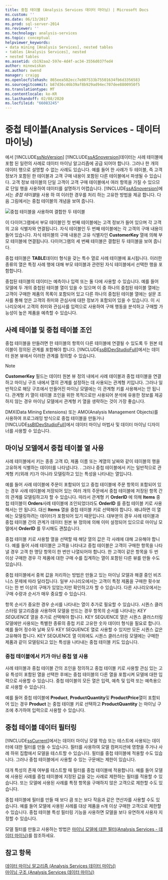 ```yaml
---
title: 중첩 테이블 (Analysis Services 데이터 마이닝) | Microsoft Docs
ms.custom: ''
ms.date: 06/13/2017
ms.prod: sql-server-2014
ms.reviewer: ''
ms.technology: analysis-services
ms.topic: conceptual
helpviewer_keywords:
- data mining [Analysis Services], nested tables
- tables [Analysis Services], nested
- nested tables
ms.assetid: cb192aa2-597e-4d4f-ac34-3556d037fed4
author: minewiskan
ms.author: owend
manager: craigg
ms.openlocfilehash: 865eea502ecc7e807533b75501634fb6d3356583
ms.sourcegitcommit: b87d36c46b39af8b929ad94ec707dee8800950f5
ms.translationtype: MT
ms.contentlocale: ko-KR
ms.lasthandoff: 02/08/2020
ms.locfileid: "66083245"
---
```

# <a name="nested-tables-analysis-services---data-mining"></a>중첩 테이블(Analysis Services - 데이터 마이닝)
  에서 [!INCLUDE[ssNoVersion](../../includes/ssnoversion-md.md)] [!INCLUDE[ssASnoversion](../../includes/ssasnoversion-md.md)]데이터는 사례 테이블에 포함 된 일련의 사례로 데이터 마이닝 알고리즘에 공급 되어야 합니다. 그러나 한 개의 데이터 행으로 설명할 수 없는 사례도 있습니다. 예를 들어 한 사례가 두 테이블, 즉 고객 정보가 포함된 한 테이블과 고객 구매 내용이 포함된 다른 테이블에서 파생될 수 있습니다. 고객 정보 테이블의 단일 고객이 고객 구매 테이블에서 여러 항목을 가질 수 있으므로 단일 행을 사용하여 데이터를 설명하기 어렵습니다. [!INCLUDE[ssASnoversion](../../includes/ssasnoversion-md.md)]에서는 *중첩 테이블*을 사용 하 여 이러한 경우를 처리 하는 고유한 방법을 제공 합니다. 다음 그림에서는 중첩 테이블의 개념을 보여 줍니다.  
  
 ![중첩 테이블을 사용하여 결합한 두 테이블](../media/nested-tables.gif "중첩 테이블을 사용하여 결합한 두 테이블")  
  
 이 다이어그램에서 부모 테이블인 첫 번째 테이블에는 고객 정보가 들어 있으며 각 고객의 고유 식별자와 연결됩니다. 자식 테이블인 두 번째 테이블에는 각 고객의 구매 내용이 들어 있습니다. 자식 테이블의 구매 내용은 고유 식별자인 **CustomerKey** 열에 의해 부모 테이블에 연결됩니다. 다이어그램의 세 번째 테이블은 결합된 두 테이블을 보여 줍니다.  
  
 중첩 테이블은 **TABLE**데이터 형식을 갖는 특수 열로 사례 테이블에 표시됩니다. 이러한 종류의 열은 특정 사례 행에 대해 부모 테이블과 관련된 자식 테이블에서 선택한 행을 포함합니다.  
  
 중첩된 테이블의 데이터는 예측이나 입력 또는 둘 다에 사용할 수 있습니다. 예를 들어 모델에 두 개의 중첩된 테이블 열이 있을 수 있으며 이 중 하나의 중첩된 테이블 열에는 고객이 구매한 제품의 목록이 포함되어 있고 다른 하나의 중첩된 테이블 열에는 설문 조사를 통해 얻은 고객의 취미와 관심사에 대한 정보가 포함되어 있을 수 있습니다. 이 시나리오에서 고객의 취미와 관심사를 입력으로 사용하여 구매 행동을 분석하고 구매할 가능성이 높은 제품을 예측할 수 있습니다.  
  
## <a name="joining-case-tables-and-nested-tables"></a>사례 테이블 및 중첩 테이블 조인  
 중첩 테이블을 만들려면 한 테이블의 항목이 다른 테이블에 연결될 수 있도록 두 원본 테이블이 정의된 관계를 포함해야 합니다. 
  [!INCLUDE[ssBIDevStudioFull](../../includes/ssbidevstudiofull-md.md)]에서는 데이터 원본 뷰에서 이러한 관계를 정의할 수 있습니다.  
  
> [!NOTE]  
>  
  **CustomerKey** 필드는 데이터 원본 뷰 정의 내에서 사례 테이블과 중첩 테이블을 연결하고 마이닝 구조 내에서 열의 관계를 설정하는 데 사용되는 관계형 키입니다. 그러나 일반적으로 해당 구조에서 만들어진 마이닝 모델에는 이 관계형 키를 사용해서는 안 됩니다. 관계형 키 열이 테이블 조인을 위한 목적으로만 사용되어 분석에 유용한 정보를 제공하지 않는 경우 마이닝 모델에서 관계형 키 열을 생략하는 것이 가장 좋습니다.  
  
 DMX(Data Mining Extensions) 또는 AMO(Analysis Management Objects)를 사용하여 프로그래밍 방식으로 중첩 테이블을 만들거나 [!INCLUDE[ssBIDevStudioFull](../../includes/ssbidevstudiofull-md.md)]에서 데이터 마이닝 마법사 및 데이터 마이닝 디자이너를 사용할 수 있습니다.  
  
## <a name="using-nested-table-columns-in-a-mining-model"></a>마이닝 모델에서 중첩 테이블 열 사용  
 사례 테이블에서 키는 종종 고객 ID, 제품 이름 또는 계열의 날짜와 같이 테이블의 행을 고유하게 식별하는 데이터를 나타냅니다. . 그러나 중첩 테이블에서 키는 일반적으로 관계형 키(외래 키)가 아니라 모델링하고 있는 특성을 나타내는 열입니다.  
  
 예를 들어 사례 테이블에 주문이 포함되어 있고 중첩 테이블에 주문 항목이 포함되어 있는 경우 사례 테이블에 저장되어 있는 여러 개의 주문에서 중첩 테이블에 저장된 항목 간의 관계를 모델링하고자 할 수 있습니다. 따라서 관계형 키 **OrderID** 에 의해 **Items** 중첩 테이블이 **Orders**사례 테이블에 조인되었더라도 **OrderID** 를 중첩 테이블 키로 사용해서는 안 됩니다. 대신 **Items** 열을 중첩 테이블 키로 선택해야 합니다. 왜냐하면 이 열에는 모델링하려는 데이터가 포함되어 있기 때문입니다. 대부분의 경우 사례 테이블과 중첩 테이블 간의 관계가 데이터 원본 뷰 정의에 의해 이미 설정되어 있으므로 마이닝 모델에서 **OrderID** 를 무시해도 괜찮습니다.  
  
 중첩 테이블 키로 사용할 열을 선택할 때 해당 열의 값은 각 사례에 대해 고유해야 합니다. 예를 들어 사례 테이블은 고객을 나타내고 중첩 테이블은 고객이 구매한 항목을 나타낼 경우 고객 한 명당 항목이 한 번만 나열되어야 합니다. 한 고객이 같은 항목을 두 번 이상 구매한 경우 각 제품에 대한 구매 수를 집계하는 열이 포함된 다른 뷰를 만들 수도 있습니다.  
  
 중첩 테이블에서 중복 값을 처리하는 방법은 만들고 있는 마이닝 모델과 해결 중인 비즈니스 문제에 따라 달라집니다. 일부 시나리오에서는 고객이 특정 제품을 구매한 횟수보다는 한 번 이상의 구매가 있었는지만 확인하고자 할 수 있습니다. 다른 시나리오에서는 구매 수량과 순서가 매우 중요할 수 있습니다.  
  
 항목 순서가 중요한 경우 순서를 나타내는 열이 추가로 필요할 수 있습니다. 시퀀스 클러스터링 알고리즘을 사용하여 모델을 만드는 경우 항목의 순서를 나타내는 *KEY SEQUENCE* 열을 추가로 선택해야 합니다. KEY SEQUENCE 열은 시퀀스 클러스터링 모델에만 사용되는 특별한 종류의 중첩 키로 고유한 숫자 데이터 형식을 필요로 합니다. 예를 들어 정수와 날짜 모두 KEY SEQUENCE 열로 사용할 수 있지만 모든 시퀀스 값은 고유해야 합니다. KEY SEQUENCE 열 이외에도 시퀀스 클러스터링 모델에는 구매한 제품과 같이 모델링되고 있는 특성을 나타내는 중첩 테이블 키도 있습니다.  
  
### <a name="using-non-key-nested-columns-from-a-nested-table"></a>중첩 테이블에서 키가 아닌 중첩 열 사용  
 사례 테이블과 중첩 테이블 간의 조인을 정의하고 중첩 테이블 키로 사용할 관심 있는 고유 특성이 포함된 열을 선택한 후에는 중첩 테이블의 다른 열을 포함시켜 모델에 대한 입력으로 사용할 수 있습니다. 중첩 테이블의 모든 열은 입력, 예측 및 입력 또는 예측용으로 사용할 수 있습니다.  
  
 예를 들어 중첩 테이블에 **Product**, **ProductQuantity**및 **ProductPrice**열이 포함되어 있는 경우 **Product** 는 중첩 테이블 키로 선택하고 **ProductQuantity** 는 마이닝 구조에 추가하여 입력으로 사용할 수 있습니다.  
  
## <a name="filtering-nested-table-data"></a>중첩 테이블 데이터 필터링  
 
  [!INCLUDE[ssCurrent](../../includes/sscurrent-md.md)]에서는 데이터 마이닝 모델 학습 또는 테스트에 사용되는 데이터에 대한 필터를 만들 수 있습니다. 필터를 사용하여 모델 컴퍼지션에 영향을 주거나 사례 하위 집합에서 모델을 테스트할 수 있습니다. 필터를 중첩 테이블에 적용할 수도 있습니다. 그러나 중첩 테이블에서 사용할 수 있는 구문에는 제한이 있습니다.  
  
 대개 특성의 존재 여부를 테스트할 때 필터를 중첩 테이블에 적용합니다. 예를 들어 모델에 사용된 사례를 중첩 테이블에 지정된 값을 갖는 사례로 제한하는 필터를 적용할 수 있습니다. 또는 모델에 사용된 사례를 특정 항목을 구매하지 않은 고객으로 제한할 수도 있습니다.  
  
 중첩 테이블에 필터를 만들 때 보다 큼 또는 보다 작음과 같은 연산자를 사용할 수도 있습니다. 예를 들어 모델에 사용된 사례를 대상 제품을 n개 이상 구매한 고객으로 제한할 수 있습니다. 중첩 테이블 특성 필터링 기능을 사용하면 모델을 보다 유연하게 사용자 지정할 수 있습니다.  
  
 모델 필터를 만들고 사용하는 방법은 [마이닝 모델에 대한 필터&#40;Analysis Services - 데이터 마이닝&#41;](mining-models-analysis-services-data-mining.md)를 참조하세요.  
  
## <a name="see-also"></a>참고 항목  
 [데이터 마이닝 알고리즘 &#40;Analysis Services 데이터 마이닝&#41;](data-mining-algorithms-analysis-services-data-mining.md)   
 [마이닝 구조 &#40;Analysis Services 데이터 마이닝&#41;](mining-structures-analysis-services-data-mining.md)  
  
  
